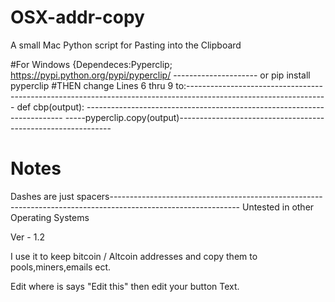 # OSX-addr-copy

A small Mac Python script for Pasting into the Clipboard

#For Windows 
{Dependeces:Pyperclip; https://pypi.python.org/pypi/pyperclip/ ---------------------
or pip install pyperclip
#THEN
change Lines 6 thru 9 to:-----------------------------------------------------------------------------------------------------------------
def cbp(output): ------------------------------------------------------------------------
-----pyperclip.copy(output)-------------------------------------------------------------
# Notes
Dashes are just spacers--------------------------------------------------------------------------------------------------------------
Untested in other Operating Systems 

Ver - 1.2

I use it to keep bitcoin / Altcoin addresses and copy them to pools,miners,emails ect. 

Edit where is says "Edit this" then edit your button Text.

